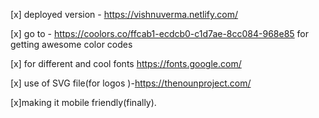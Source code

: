 [x] deployed version - https://vishnuverma.netlify.com/


[x] go to -
    https://coolors.co/ffcab1-ecdcb0-c1d7ae-8cc084-968e85 
    for getting awesome color codes 

[x]
   for different and cool fonts 
   https://fonts.google.com/


[x] use of SVG file(for logos )-https://thenounproject.com/ 

[x]making it mobile friendly(finally).
